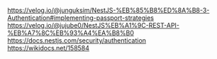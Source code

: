 https://velog.io/@junguksim/NestJS-%EB%85%B8%ED%8A%B8-3-Authentication#implementing-passport-strategies  
https://velog.io/@jujube0/NestJS%EB%A1%9C-REST-API-%EB%A7%8C%EB%93%A4%EA%B8%B0  
https://docs.nestjs.com/security/authentication  
https://wikidocs.net/158584
